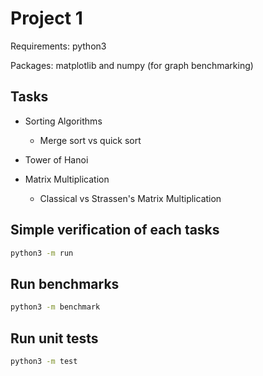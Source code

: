 # Project 1

Requirements: python3

Packages: matplotlib and numpy (for graph benchmarking)

## Tasks

- Sorting Algorithms

  - Merge sort vs quick sort

- Tower of Hanoi

- Matrix Multiplication
  - Classical vs Strassen's Matrix Multiplication

## Simple verification of each tasks

```bash
python3 -m run
```

## Run benchmarks

```bash
python3 -m benchmark
```

## Run unit tests

```bash
python3 -m test

```
